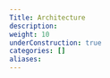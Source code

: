 ```yaml
---
Title: Architecture
description:
weight: 10
underConstruction: true
categories: []
aliases:
---
```



